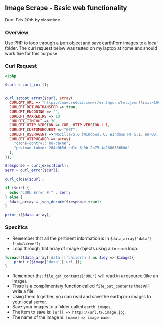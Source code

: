 ## Image Scrape - Basic web functionality
Due: Feb 20th by classtime.

### Overview

Use PHP to loop through a json object and save earthPorn images to a local folder. The curl request below was tested on my laptop at home and should work fine for this purpose.


### Curl Request

```php
<?php 

$curl = curl_init();


curl_setopt_array($curl, array(
  CURLOPT_URL => "https://www.reddit.com/r/earthporn/hot.json?limit=100", // Thanks Sam!
  CURLOPT_RETURNTRANSFER => true,
  CURLOPT_ENCODING => "",
  CURLOPT_MAXREDIRS => 10,
  CURLOPT_TIMEOUT => 30,
  CURLOPT_HTTP_VERSION => CURL_HTTP_VERSION_1_1,
  CURLOPT_CUSTOMREQUEST => "GET",
  CURLOPT_USERAGENT =>'Mozilla/5.0 (Windows; U; Windows NT 5.1; en-US; rv:1.8.1.13) Gecko/20080311 Firefox/2.0.0.13',
  CURLOPT_HTTPHEADER => array(
    "cache-control: no-cache",
    "postman-token: 264e0b5d-cd1e-6e0b-2b75-3a2686166b8d"
  ),
));

$response = curl_exec($curl);
$err = curl_error($curl);

curl_close($curl);

if ($err) {
  echo "cURL Error #:" . $err;
} else {
  $data_array = json_decode($response,true);
}

print_r($data_array);
```

### Specifics

- Remember that all the pertinent information is in `$data_array['data']['children']`;
- Loop through that array of image objects using a `foreach` loop.

```php
foreach($data_array['data']['children'] as $key => $image){
    print_r($image['data']['url']);
}
```

- Remember that `file_get_contents('URL')` will read in a resource (like an image).
- There is a complimentary function called `file_put_contents` that will write a file. 
- Using them together, you can read and save the earthporn images to your local server.
- Save your images to a folder called `earth_images`.
- The item to save is: `[url] => https://url.to.image.jpg`.
- The name of the image is: `[name] => image name`.

